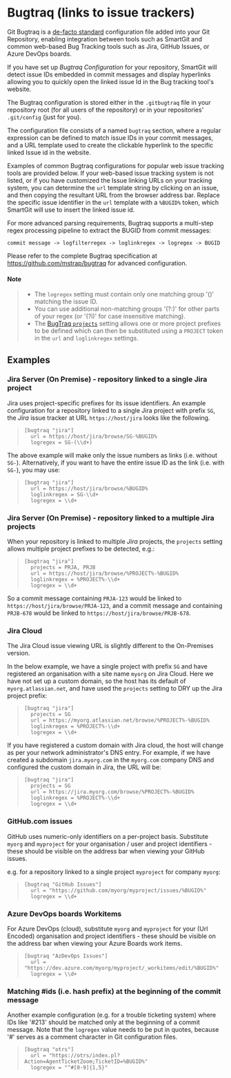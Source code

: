 # Bugtraq (links to issue trackers)

Git Bugtraq is a [de-facto standard](https://github.com/mstrap/bugtraq) configuration file added into your Git Repository, 
enabling integration between tools such as SmartGit and common web-based Bug Tracking tools such as Jira, GitHub Issues, or Azure DevOps boards.

If you have set up *Bugtraq Configuration* for your repository, SmartGit will detect issue IDs embedded in commit messages and display hyperlinks 
allowing you to quickly open the linked issue Id in the Bug tracking tool's website.

The Bugtraq configuration is stored either in the `.gitbugtraq` file in your repository root (for all users of the repository) or in your repositories' `.git/config` (just for you).

The configuration file consists of a named `bugtraq` section, where a regular expression can be defined to match issue IDs in your commit messages, 
and a URL template used to create the clickable hyperlink to the specific linked Issue id in the website.

Examples of common Bugtraq configurations for popular web issue tracking tools are provided below.
If your web-based issue tracking system is not listed, or if you have customized the Issue linking URLs on your tracking system,
you can determine the `url` template string by clicking on an issue, and then copying the resultant URL from the browser address bar.
Replace the specific issue identifier in the `url` template with a `%BUGID%` token, which SmartGit will use to insert the linked issue id.

For more advanced parsing requirements, Bugtraq supports a multi-step regex processing pipeline to extract the BUGID from commit messages:

``
commit message -> logfilterregex -> loglinkregex -> logregex -> BUGID
``

Please refer to the complete Bugtraq specification at <https://github.com/mstrap/bugtraq> for advanced configuration.

#### Note
> - The `logregex` setting must contain only one matching group '()' matching the issue ID.
> - You can use additional non-matching groups '(?:)' for other parts of your regex (or '(?i)' for case insensitive matching).
> - The [BugTraq `projects`](https://github.com/mstrap/bugtraq?tab=readme-ov-file#bugtraqprojects-optional) setting allows one or more project prefixes to be defined 
    which can then be substituted using a `PROJECT` token in the `url` and `loglinkregex` settings.

## Examples

### Jira Server (On Premise) - repository linked to a single Jira project

Jira uses project-specific prefixes for its issue identifiers.
An example configuration for a repository linked to a single Jira project with prefix `SG`, the *Jira* issue tracker at URL `https://host/jira` looks like the following.

>
>``` text
> [bugtraq "jira"]
>   url = https://host/jira/browse/SG-%BUGID%
>   logregex = SG-(\\d+)                   
>```

The above example will make only the issue numbers as links (i.e. without `SG-`).
Alternatively, if you want to have the entire issue ID as the link (i.e. with `SG-`), you may use:

>``` text
> [bugtraq "jira"]
>   url = https://host/jira/browse/%BUGID%
>   loglinkregex = SG-\\d+
>   logregex = \\d+            
>```

### Jira Server (On Premise) - repository linked to a multiple Jira projects

When your repository is linked to multiple *Jira* projects, the `projects` setting allows multiple project prefixes to be detected, e.g.:
>
>``` text
> [bugtraq "jira"]
>   projects = PRJA, PRJB
>   url = https://host/jira/browse/%PROJECT%-%BUGID%
>   loglinkregex = %PROJECT%-\\d+
>   logregex = \\d+            
>```

So a commit message containing `PRJA-123` would be linked to `https://host/jira/browse/PRJA-123`, 
and a commit message and containing `PRJB-678` would be linked to `https://host/jira/browse/PRJB-678`.

### Jira Cloud

The Jira Cloud issue viewing URL is slightly different to the On-Premises version.

In the below example, we have a single project with prefix `SG` and have registered an organisation with a site name `myorg` on Jira Cloud. 
Here we have not set up a custom domain, so the host has its default of `myorg.atlassian.net`, and have used the `projects` setting to DRY up the Jira project prefix:

>
>``` text
> [bugtraq "jira"]
>   projects = SG
>   url = https://myorg.atlassian.net/browse/%PROJECT%-%BUGID%
>   loglinkregex = %PROJECT%-\\d+
>   logregex = \\d+
>```

If you have registered a custom domain with Jira cloud, the host will change as per your network administrator's DNS entry.
For example, if we have created a subdomain `jira.myorg.com` in the `myorg.com` company DNS and configured the custom domain in Jira, the URL will be:

>
>``` text
> [bugtraq "jira"]
>   projects = SG
>   url = https://jira.myorg.com/browse/%PROJECT%-%BUGID%
>   loglinkregex = %PROJECT%-\\d+
>   logregex = \\d+
>```

### GitHub.com issues

GitHub uses numeric-only identifiers on a per-project basis. Substitute `myorg` and `myproject` for your organisation / user and project identifiers - these should be visible on the address bar when viewing your GitHub issues.

e.g. for a repository linked to a single project `myproject` for company `myorg`:

>
>``` text
> [bugtraq "GitHub Issues"]
>   url = "https://github.com/myorg/myproject/issues/%BUGID%"
>   logregex = \\d+
>```
>

### Azure DevOps boards Workitems

For Azure DevOps (cloud), substitute `myorg` and `myproject` for your (Url Encoded) organisation and project identifiers - these should be visible on the address bar when viewing your Azure Boards work items.

>
>``` text
> [bugtraq "AzDevOps Issues"]
>   url = "https://dev.azure.com/myorg/myproject/_workitems/edit/%BUGID%"
>   logregex = \\d+
>```
>

### Matching #ids (i.e. hash prefix) at the beginning of the commit message

Another example configuration (e.g. for a trouble ticketing system) where IDs like '#213' should be matched only at the beginning of a commit message.
Note that the `logregex` value needs to be put in quotes, because '#' serves as a comment character in Git configuration files.
>
>``` text
> [bugtraq "otrs"]
>   url = "https://otrs/index.pl?Action=AgentTicketZoom;TicketID=%BUGID%"
>   logregex = "^#[0-9]{1,5}"            
>```

